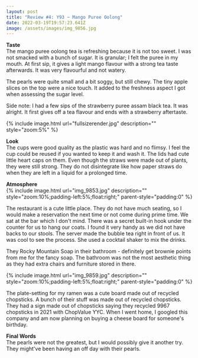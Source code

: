 ```yaml
---
layout: post
title: "Review #4: Y93 ~ Mango Puree Oolong"
date: 2022-03-19T19:57:23.641Z
image: /assets/images/img_9856.jpg
---
```

**Taste**\
The mango puree oolong tea is refreshing because it is not too sweet. I was not smacked with a bunch of sugar. It is granular; I felt the puree in my mouth. At first sip, it gives a light mango flavour with a strong tea taste afterwards. It was very flavourful and not watery.

The pearls were quite small and a bit soggy, but still chewy. The tiny apple slices on the top were a nice touch. It added to the freshness aspect I got when assessing the sugar level.

Side note: I had a few sips of the strawberry puree assam black tea. It was alright. It  first gives off a tea flavour and ends with a strawberry aftertaste.

{% include image.html url="fullsizerender.jpg" description="" style="zoom:5%" %}

**Look**\
The cups were good quality as the plastic was hard and no flimsy. I feel the cup could be reused if you wanted to keep it and wash it. The lids had cute little heart caps on them. Even though the straws were made out of plants, they were still strong. They do not disintegrate like how paper straws do when they are left in a liquid for a prolonged time.

**Atmosphere**\
{% include image.html url="img_9853.jpg"  description="" style="zoom:10%;padding-left:5%;float:right;" parent-style="padding:0" %}

The restaurant is a cute little place. They do not have much seating, so I would make a reservation the next time or not come during prime time. We sat at the bar which I don't mind. There was a secret built-in hook under the counter for us to hang our coats. I found it very handy as we did not have backs to our stools. The server made the bubble tea right in front of us. It was cool to see the process. She used a cocktail shaker to mix the drinks.

They Rocky Mountain Soap in their bathroom - definitely get brownie points from me for the fancy soap. The bathroom was not the most aesthetic thing as they had extra chairs and furniture stored in there.

{% include image.html url="img_9859.jpg"  description="" style="zoom:10%;padding-left:5%;float:right;" parent-style="padding:0" %}

The plate-setting for my ramen was a cute board made out of recycled chopsticks. A bunch of their stuff was made out of recycled chopsticks. They had a sign made out of chopsticks saying they recycled 9967 chopsticks in 2021 with ChopValue YYC. When I went home, I googled this company and am now planning on buying a cheese board for someone's birthday.

**Final Words**\
The pearls were not the greatest, but I would possibly give it another try. They might've been having an off day with their pearls.